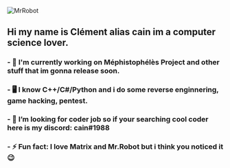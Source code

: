 ![MrRobot](https://image.noelshack.com/fichiers/2020/32/1/1596459300-mrrobot2.gif)
## Hi my name is Clément alias cain im a computer science lover.
### - 🔭 I'm currently working on Méphistophélès Project and other stuff that im gonna release soon.
### - 🖥️ I know C++/C#/Python and i do some reverse enginnering, game hacking, pentest.
### - 🤔 I’m looking for coder job so if your searching cool coder here is my discord: cain#1988
### - ⚡ Fun fact: I love Matrix and Mr.Robot but i think you noticed it :wink:

<!--
**call-042PE/call-042PE** is a ✨ _special_ ✨ repository because its `README.md` (this file) appears on your GitHub profile.

Here are some ideas to get you started:

- 🔭 I’m currently working on ...
- 🌱 I’m currently learning ...
- 👯 I’m looking to collaborate on ...
- 🤔 I’m looking for help with ...
- 💬 Ask me about ...
- 📫 How to reach me: ...
- 😄 Pronouns: ...
- ⚡ Fun fact: ...
-->
